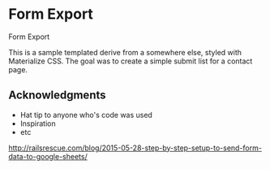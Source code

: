 # Form Export

Form Export

This is a sample templated derive from a somewhere else, styled with Materialize CSS. The goal was to create a simple submit list for a contact page.

## Acknowledgments

* Hat tip to anyone who's code was used
* Inspiration
* etc

http://railsrescue.com/blog/2015-05-28-step-by-step-setup-to-send-form-data-to-google-sheets/
